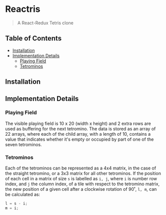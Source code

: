 # Reactris

> A React-Redux Tetris clone

## Table of Contents

* [Installation](#installation)
* [Implementation Details](#implementation-details)
  * [Playing Field](#playing-field)
  * [Tetrominos](#tetrominos)

## Installation

## Implementation Details

### Playing Field

The visible playing field is 10 x 20 (width x height) and 2 extra rows are
used as buffering for the next tetromino. The data is stored as an array of
22 arrays, where each of the child array, with a length of 10, contains a value
that indicates whether it's empty or occupied by part of one of the seven
tetrominos.

### Tetrominos

Each of the tetrominos can be represented as a 4x4 matrix, in the case of the
straight tetromino, or a 3x3 matrix for all other tetrominos. If the position
of each cell in a matrix of size `s` is labelled as `i, j`, where `i` is number
row index, and `j` the column index, of a tile with respect to the tetromino
matrix, the new position of a given cell after a clockwise rotation of 90˚,
`l, m`, can be calculated as:

```javascript
l = s - i;
m = i;
```
